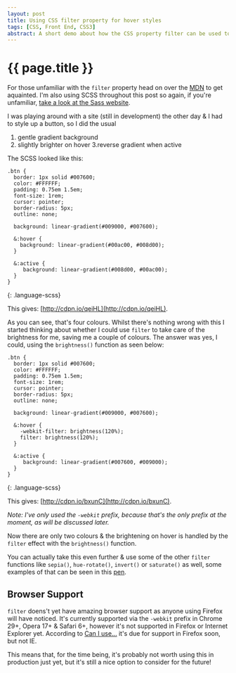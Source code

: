 ```yaml
---
layout: post
title: Using CSS filter property for hover styles
tags: [CSS, Front End, CSS3]
abstract: A short demo about how the CSS property filter can be used to style hover states
---
```


# {{ page.title }}

For those unfamiliar with the `filter` property head on over the [MDN](https://developer.mozilla.org/en-US/docs/Web/CSS/filter) to get aquainted. I'm also using SCSS throughout this post so again, if you're unfamiliar, [take a look at the Sass website](http://sass-lang.com/).

I was playing around with a site (still in development) the other day & I had to style up a button, so I did the usual

1. gentle gradient background
2. slightly brighter on hover
3.reverse gradient when active

The SCSS looked like this:

    .btn {
      border: 1px solid #007600;
      color: #FFFFFF;
      padding: 0.75em 1.5em;
      font-size: 1rem;
      cursor: pointer;
      border-radius: 5px;
      outline: none;
      
      background: linear-gradient(#009000, #007600);
      
      &:hover {
        background: linear-gradient(#00ac00, #008d00);
      }
      
      &:active {
         background: linear-gradient(#008d00, #00ac00);
      }
    }
{: .language-scss}

This gives: [http://cdpn.io/qeiHL](http://cdpn.io/qeiHL).

As you can see, that's four colours. Whilst there's nothing wrong with this I started thinking about whether I could use `filter` to take care of the brightness for me, saving me a couple of colours. The answer was yes, I could, using the `brightness()` function as seen below:

    .btn {
      border: 1px solid #007600;
      color: #FFFFFF;
      padding: 0.75em 1.5em;
      font-size: 1rem;
      cursor: pointer;
      border-radius: 5px;
      outline: none;
      
      background: linear-gradient(#009000, #007600);
      
      &:hover {
        -webkit-filter: brightness(120%);
        filter: brightness(120%);
      }
      
      &:active {
         background: linear-gradient(#007600, #009000);
      }
    }
{: .language-scss}

This gives: [http://cdpn.io/bxunC](http://cdpn.io/bxunC).

_Note: I've only used the `-webkit` prefix, because that's the only prefix at the moment, as will be discussed later._

Now there are only two colours & the brightening on hover is handled by the `filter` effect with the `brightness()` function.

You can actually take this even further & use some of the other `filter` functions like `sepia()`, `hue-rotate()`, `invert()` or `saturate()` as well, some examples of that can be seen in this [pen](http://cdpn.io/xpACi).

## Browser Support

`filter` doens't yet have amazing browser support as anyone using Firefox will have noticed. It's currently supported via the `-webkit` prefix in Chrome 29+, Opera 17+ & Safari 6+, however it's not supported in Firefox or Internet Explorer yet. According to [Can I use...](http://caniuse.com/#feat=css-filters) it's due for support in Firefox soon, but not IE.

This means that, for the time being, it's probably not worth using this in production just yet, but it's still a nice option to consider for the future!

